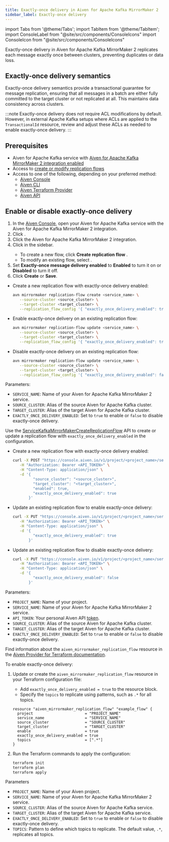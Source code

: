 ```yaml
---
title: Exactly-once delivery in Aiven for Apache Kafka MirrorMaker 2
sidebar_label: Exactly-once delivery
---
```


import Tabs from '@theme/Tabs';
import TabItem from '@theme/TabItem';
import ConsoleLabel from "@site/src/components/ConsoleIcons"
import ConsoleIcon from "@site/src/components/ConsoleIcons"

Exactly-once delivery in Aiven for Apache Kafka MirrorMaker 2 replicates each message exactly once between clusters, preventing duplicates or data loss.

## Exactly-once delivery semantics

Exactly-once delivery semantics provide a transactional guarantee for message
replication, ensuring that all messages in a batch are either fully committed to the
target cluster or not replicated at all. This maintains data consistency across clusters.

<!-- vale off -->
:::note
Exactly-once delivery does not require ACL modifications by default. However, in
external Apache Kafka setups where ACLs are applied to the `TransactionalId` resource,
review and adjust these ACLs as needed to enable exactly-once delivery.
:::

## Prerequisites

- Aiven for Apache Kafka service with [Aiven for Apache Kafka MirrorMaker 2 integration
  enabled](/docs/products/kafka/kafka-mirrormaker/get-started)
- Access to [create or modify replication flows](/docs/products/kafka/kafka-mirrormaker/howto/setup-replication-flow)
- Access to one of the following, depending on your preferred method:
  - [Aiven Console](https://console.aiven.io/)
  - [Aiven CLI](/docs/tools/cli)
  - [Aiven Terraform Provider](https://registry.terraform.io/providers/aiven/aiven/latest/docs)
  - [Aiven API](https://api.aiven.io/)

## Enable or disable exactly-once delivery

<Tabs groupId="config-methods">
<TabItem value="console" label="Aiven Console" default>

1. In the [Aiven Console](https://console.aiven.io/), open your Aiven for Apache Kafka
   service with the Aiven for Apache Kafka MirrorMaker 2 integration.
1. Click <ConsoleLabel name="integrations"/>.
1. Click the Aiven for Apache Kafka MirrorMaker 2 integration.
1. Click <ConsoleLabel name="replicationflow" /> in the sidebar.
   - To create a new flow, click **Create replication flow** .
   - To modify an existing flow, select <ConsoleLabel name="edit"/>.
1. Set **Exactly-once message delivery enabled** to **Enabled** to turn it on or
   **Disabled** to turn it off.
1. Click **Create** or **Save**.

</TabItem>
<TabItem value="cli" label="Aiven CLI">

- Create a new replication flow with exactly-once delivery enabled:

  ```bash
  avn mirrormaker replication-flow create <service_name> \
     --source-cluster <source_cluster> \
     --target-cluster <target_cluster> \
     --replication_flow_config '{ "exactly_once_delivery_enabled": true }'
  ```

- Enable exactly-once delivery on an existing replication flow:

  ```bash
  avn mirrormaker replication-flow update <service_name> \
     --source-cluster <source_cluster> \
     --target-cluster <target_cluster> \
     --replication_flow_config '{ "exactly_once_delivery_enabled": true }'
  ```

- Disable exactly-once delivery on an existing replication flow:

  ```bash
  avn mirrormaker replication-flow update <service_name> \
     --source-cluster <source_cluster> \
     --target-cluster <target_cluster> \
     --replication_flow_config '{ "exactly_once_delivery_enabled": false }'
  ```

Parameters:

- `SERVICE_NAME`: Name of your Aiven for Apache Kafka MirrorMaker 2 service.
- `SOURCE_CLUSTER`: Alias of the source Aiven for Apache Kafka cluster.
- `TARGET_CLUSTER`: Alias of the target Aiven for Apache Kafka cluster.
- `EXACTLY_ONCE_DELIVERY_ENABLED`: Set to `true` to enable or `false` to disable
  exactly-once delivery.

</TabItem>

<TabItem value="api" label="Aiven API">

Use the [ServiceKafkaMirrorMakerCreateReplicationFlow](https://api.aiven.io/doc/#tag/Service:_Kafka_MirrorMaker/operation/ServiceKafkaMirrorMakerCreateReplicationFlow) API to create or update a replication flow
with `exactly_once_delivery_enabled` in the configuration.

- Create a new replication flow with exactly-once delivery enabled:

  ```bash
  curl -X POST "https://console.aiven.io/v1/project/<project_name>/service/<service_name>/mirrormaker/replication-flows" \
     -H "Authorization: Bearer <API_TOKEN>" \
     -H "Content-Type: application/json" \
     -d '{
           "source_cluster": "<source_cluster>",
           "target_cluster": "<target_cluster>",
           "enabled": true,
           "exactly_once_delivery_enabled": true
         }'
  ```

- Update an existing replication flow to enable exactly-once delivery:

  ```bash
  curl -X PUT "https://console.aiven.io/v1/project/<project_name>/service/<service_name>/mirrormaker/replication-flows/<source_cluster>/<target_cluster>" \
     -H "Authorization: Bearer <API_TOKEN>" \
     -H "Content-Type: application/json" \
     -d '{
           "exactly_once_delivery_enabled": true
         }'
  ```

- Update an existing replication flow to disable exactly-once delivery:

  ```bash
  curl -X PUT "https://console.aiven.io/v1/project/<project_name>/service/<service_name>/mirrormaker/replication-flows/<source_cluster>/<target_cluster>" \
     -H "Authorization: Bearer <API_TOKEN>" \
     -H "Content-Type: application/json" \
     -d '{
           "exactly_once_delivery_enabled": false
         }'
  ```

Parameters:

- `PROJECT_NAME`: Name of your project.
- `SERVICE_NAME`: Name of your Aiven for Apache Kafka MirrorMaker 2 service.
- `API_TOKEN`: Your personal Aiven API
  [token](/docs/platform/howto/create_authentication_token).
- `SOURCE_CLUSTER`: Alias of the source Aiven for Apache Kafka cluster.
- `TARGET_CLUSTER`: Alias of the target Aiven for Apache Kafka cluster.
- `EXACTLY_ONCE_DELIVERY_ENABLED`: Set to `true` to enable or `false` to disable
  exactly-once delivery.

</TabItem>
<TabItem value="terraform" label="Terraform">

Find information about the `aiven_mirrormaker_replication_flow` resource in the
[Aiven Provider for Terraform documentation](https://registry.terraform.io/providers/aiven/aiven/latest/docs/resources/mirrormaker_replication_flow).

To enable exactly-once delivery:

1. Update or create the `aiven_mirrormaker_replication_flow` resource in your
   Terraform configuration file:

   - Add `exactly_once_delivery_enabled = true` to the resource block.
   - Specify the `topics` to replicate using patterns, such as `.*` for all topics.

   ```hcl
   resource "aiven_mirrormaker_replication_flow" "example_flow" {
     project                       = "PROJECT_NAME"
     service_name                  = "SERVICE_NAME"
     source_cluster                = "SOURCE_CLUSTER"
     target_cluster                = "TARGET_CLUSTER"
     enable                        = true
     exactly_once_delivery_enabled = true
     topics                        = [".*"]
   }

   ```

1. Run the Terraform commands to apply the configuration:

   ```bash
   terraform init
   terraform plan
   terraform apply
   ```

Parameters

- `PROJECT_NAME`: Name of your Aiven project.
- `SERVICE_NAME`: Name of your Aiven for Apache Kafka MirrorMaker 2 service.
- `SOURCE_CLUSTER`: Alias of the source Aiven for Apache Kafka service.
- `TARGET_CLUSTER`: Alias of the target Aiven for Apache Kafka service.
- `EXACTLY_ONCE_DELIVERY_ENABLED`: Set to `true` to enable or `false` to disable
  exactly-once delivery.
- `TOPICS`: Pattern to define which topics to replicate. The default value, `.*`,
  replicates all topics.

</TabItem>
</Tabs>
